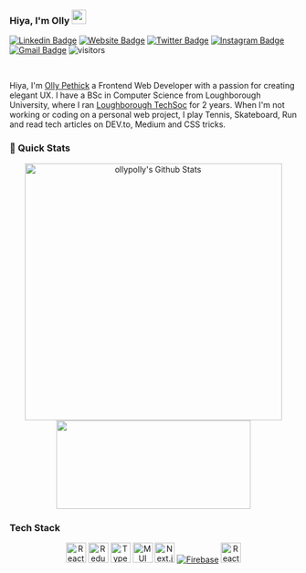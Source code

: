 ### Hiya, I'm Olly <img src="https://media.giphy.com/media/hvRJCLFzcasrR4ia7z/giphy.gif" width="25px">

[![Linkedin Badge](https://img.shields.io/badge/-ollypethick-blue?style=flat&logo=Linkedin&logoColor=white&link=https://www.linkedin.com/in/ollypethick/)](https://www.linkedin.com/in/ollypethick/)
[![Website Badge](https://img.shields.io/badge/-ollys.work-47CCCC?style=flat&logo=Google-Chrome&logoColor=white&link=https://ollys.work)](https://ollys.work)
[![Twitter Badge](https://img.shields.io/badge/-@BoyzGottaDream-1ca0f1?style=flat&labelColor=1ca0f1&logo=twitter&logoColor=white&link=https://twitter.com/BoyzGottaDream)](https://twitter.com/BoyzGottaDream)
[![Instagram Badge](https://img.shields.io/badge/-@_ollyp-purple?style=flat&logo=instagram&logoColor=white&link=https://instagram.com/_ollyp/)](https://instagram.com/_ollyp)
[![Gmail Badge](https://img.shields.io/badge/-ollypethick-c14438?style=flat&logo=Gmail&logoColor=white&link=mailto:ollypethick@gmail.com)](mailto:ollypethick@gmail.com)
![visitors](https://visitor-badge.glitch.me/badge?page_id=page.id&left_color=black&right_color=green)

<br />

Hiya, I'm [Olly Pethick](https://ollys.work/) a Frontend Web Developer with a passion for creating elegant UX. I have a BSc in Computer Science from Loughborough University, where I ran [Loughborough TechSoc](https://linktr.ee/codelab_lboro) for 2 years. When I'm not working or coding on a personal web project, I play Tennis, Skateboard, Run and read tech articles on DEV.to, Medium and CSS tricks.

### 🚀 Quick Stats
<p align="center">
<img width="450" align="center" src="https://github-readme-stats.vercel.app/api?username=ollypolly&theme=react&show_icons=true&line_height=21" alt="ollypolly's Github Stats" />
<img width="340" height="155" align="center" 
     src="https://github-readme-stats.vercel.app/api/top-langs/?username=ollypolly&layout=compact&theme=react&langs_count=6&line_height=27" />
</p>

### Tech Stack
<p align="center">
     <a href="https://reactjs.org/"><img alt="React.js" height="35" src="https://cdn.cdnlogo.com/logos/r/63/react.svg"></a>
     <a href="https://reactjs.org/"><img alt="Redux" height="35" src="https://cdn.cdnlogo.com/logos/r/69/redux.svg"></a>
     <a href="https://reactjs.org/"><img alt="TypeScript" height="35" src="https://cdn.cdnlogo.com/logos/t/96/typescript.svg"></a>
     <a href="https://reactjs.org/"><img alt="MUI" height="35" src="https://cdn.cdnlogo.com/logos/m/48/material-ui.svg"></a>
     <a href="https://reactjs.org/"><img alt="Next.js" height="35" src="https://cdn.cdnlogo.com/logos/n/80/next-js.svg"></a>
     <a href="https://reactjs.org/"><img alt="Firebase" src="https://cdn.cdnlogo.com/logos/f/48/firebase.svg"></a>
     <a href="https://reactjs.org/"><img alt="React Native" height="35" src="https://cdn.cdnlogo.com/logos/r/63/react.svg"></a>
</p>


